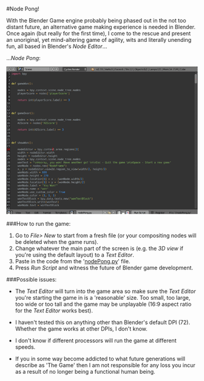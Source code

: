 #Node Pong!

With the Blender Game engine probably being phased out in the not too distant future, an alternative game making experience is needed in Blender. Once again (but really for the first time), I come to the rescue and present an unoriginal, yet mind-altering game of agility, wits and literally unending fun, all based in Blender's *Node Editor*...

...*Node Pong*:

![Node pong demo](nodePongDemo.gif)

###How to run the game:
    
1. Go to *File> New* to start from a fresh file (or your compositing nodes will be deleted when the game runs).
2. Change whatever the main part of the screen is (e.g. the *3D view* if you're using the default layout) to a *Text Editor*.
3. Paste in the code from the '[nodePong.py](nodePong.py)' file.
4. Press *Run Script* and witness the future of Blender game development.

###Possible issues:

+ The *Text Editor* will turn into the game area so make sure the *Text Editor* you're starting the game in is a 'reasonable' size. Too small, too large, too wide or too tall and the game may be unplayable (16:9 aspect ratio for the *Text Editor* works best).

+ I haven't tested this on anything other than Blender's default DPI (72). Whether the game works at other DPIs, I don't know.

+ I don't know if different processors will run the game at different speeds.

+ If you in some way become addicted to what future generations will describe as 'The Game' then I am not responsible for any loss you incur as a result of no longer being a functional human being.
